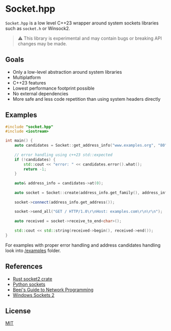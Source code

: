# Socket.hpp

`Socket.hpp` is a low level C++23 wrapper around system sockets libraries such as `socket.h` or Winsock2.

> ⚠️ This library is experimental and may contain bugs or breaking API changes may be made.

## Goals
- Only a low-level abstraction around system libraries
- Multiplatform
- C++23 features
- Lowest performance footprint possible
- No external dependencies
- More safe and less code repetition than using system headers directly

## Examples

```c++
#include "socket.hpp"
#include <iostream>

int main() {
    auto candidates = Socket::get_address_info("www.examples.org", "80", Socket::Family::UNSPECIFIED, Socket::Type::STREAM);
    
    // error handling using c++23 std::expected
    if (!candidates) {
        std::cout << "error: " << candidates.error().what();
        return -1;
    }
    
    auto& address_info = candidates->at(0);
    
    auto socket = Socket::create(address_info.get_family(), address_info.get_type(), address_info.get_protocol());
    
    socket->connect(address_info.get_address());
    
    socket->send_all("GET / HTTP/1.0\r\nHost: examples.com\r\n\r\n");
    
    auto received = socket->receive_to_end<char>();
        
    std::cout << std::string(received->begin(), received->end());
}
```
For examples with proper error handling and address candidates handling look into [/examples](/examples) folder.

## References
- [Rust socket2 crate](https://docs.rs/socket2/latest/socket2/index.html)
- [Python sockets](https://docs.python.org/3/library/socket.html#socket-objects)
- [Beej's Guide to Network Programming](https://beej.us/guide/bgnet/html/)
- [Windows Sockets 2](https://learn.microsoft.com/en-us/windows/win32/winsock/windows-sockets-start-page-2)

## License

[MIT](https://choosealicense.com/licenses/mit/)
